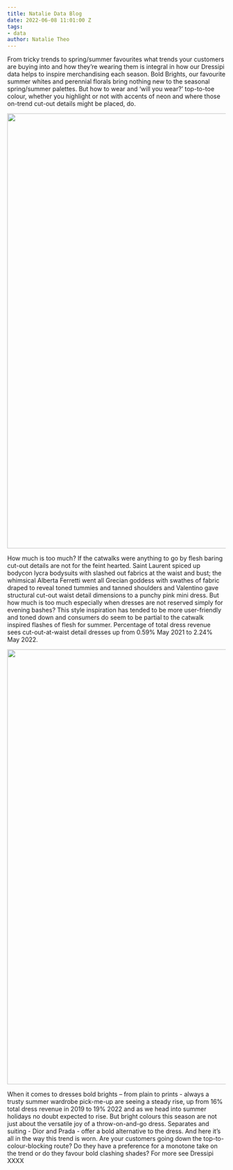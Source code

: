 ```yaml
---
title: Natalie Data Blog
date: 2022-06-08 11:01:00 Z
tags:
- data
author: Natalie Theo
---
```


From tricky trends to spring/summer favourites what trends your customers are buying into and how they’re wearing them is integral in how our Dressipi data helps to inspire merchandising each season. Bold Brights, our favourite summer whites and perennial florals bring nothing new to the seasonal spring/summer palettes. But how to wear and ‘will you wear?’ top-to-toe colour, whether you highlight or not with accents of neon and where those on-trend cut-out details might be placed, do. 

<p style="text-align:center"><img style="margin-left: 0px; width: 1000px;" src=""/></p>

How much is too much? If the catwalks were anything to go by flesh baring cut-out details are not for the feint hearted. Saint Laurent spiced up bodycon lycra bodysuits with slashed out fabrics at the waist and bust; the whimsical Alberta Ferretti went all Grecian goddess with swathes of fabric draped to reveal toned tummies and tanned shoulders and Valentino gave structural cut-out waist detail dimensions to a punchy pink mini dress. But how much is too much especially when dresses are not reserved simply for evening bashes? This style inspiration has tended to be more user-friendly and toned down and consumers do seem to be partial to the catwalk inspired flashes of flesh for summer. Percentage of total dress revenue sees cut-out-at-waist detail dresses up from 0.59% May 2021 to 2.24% May 2022.

<p style="text-align:center"><img style="margin-left: 0px; width: 1000px;" src=""/></p>

When it comes to dresses bold brights – from plain to prints - always a trusty summer wardrobe pick-me-up are seeing a steady rise, up from 16% total dress revenue in 2019 to 19% 2022 and as we head into summer holidays no doubt expected to rise. But bright colours this season are not just about the versatile joy of a throw-on-and-go dress. Separates and suiting - Dior and Prada - offer a bold alternative to the dress. And here it’s all in the way this trend is worn. Are your customers going down the top-to-colour-blocking route? Do they have a preference for a monotone take on the trend or do they favour bold clashing shades? For more see Dressipi XXXX